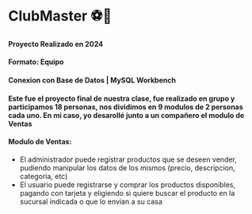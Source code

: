# ClubMaster ⚽🏃
#### Proyecto Realizado en 2024
#### Formato: Equipo
#### Conexion con Base de Datos | MySQL Workbench

#### Este fue el proyecto final de nuestra clase, fue realizado en grupo y participamos 18 personas, nos dividimos en 9 modulos de 2 personas cada uno. En mi caso, yo desarollé junto a un compañero el modulo de Ventas
#### Modulo de Ventas: 
- El administrador puede registrar productos que se deseen vender, pudiendo manipular los datos de los  mismos (precio, descripcion, categoria, etc)
- El usuario puede registrarse y comprar los productos disponibles, pagando con tarjeta y eligiendo si quiere buscar el producto en la sucursal indicada o que lo envian a su casa
